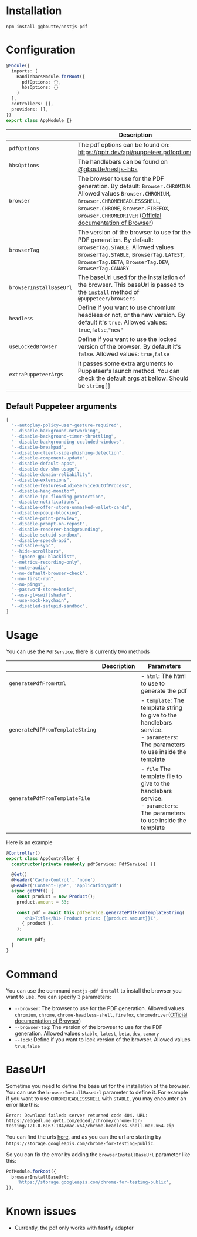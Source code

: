# Installation

```shell
npm install @gboutte/nestjs-pdf
```

# Configuration

```ts
@Module({
  imports: [
    HandlebarsModule.forRoot({
      pdfOptions: {},
      hbsOptions: {}
    )
  ],
  controllers: [],
  providers: [],
})
export class AppModule {}
```
|                    | Description                                                                                                                                                                                                                                                                                    |
|--------------------|------------------------------------------------------------------------------------------------------------------------------------------------------------------------------------------------------------------------------------------------------------------------------------------------|
| `pdfOptions`       | The pdf options can be found on: https://pptr.dev/api/puppeteer.pdfoptions                                                                                                                                                                                                                     |
| `hbsOptions`       | The handlebars can be found on [@gboutte/nestjs-hbs](https://github.com/gboutte/nestjs-hbs)                                                                                                                                                                                                    |                                         |
| `browser` | The browser to use for the PDF generation. By default: `Browser.CHROMIUM`. Allowed values `Browser.CHROMIUM`, `Browser.CHROMEHEADLESSSHELL`, `Browser.CHROME`, `Browser.FIREFOX`, `Browser.CHROMEDRIVER` ([Official documentation of Browser](https://pptr.dev/browsers-api/browsers.browser)) |
| `browserTag` | The version of the browser to use for the PDF generation. By default: `BrowserTag.STABLE`. Allowed values `BrowserTag.STABLE`, `BrowserTag.LATEST`, `BrowserTag.BETA`, `BrowserTag.DEV`, `BrowserTag.CANARY`                                                                                   |
| `browserInstallBaseUrl` | The baseUrl used for the installation of the browser. This baseUrl is passed to the [`install`](https://pptr.dev/browsers-api/browsers.install) method of `@puppeteer/browsers`                                                                                                                |
| `headless`         | Define if you want to use chromium headless or not, or the new version. By default it's `true`. Allowed values: `true`,`false`,`"new"`                                                                                                                                                         |
| `useLockedBrowser`         | Define if you want to use the locked version of the browser. By default it's `false`. Allowed values: `true`,`false`                                                                                                                                                                           |
| `extraPuppeteerArgs`         | It passes some extra arguments to Puppeteer's launch method. You can check the default args at bellow. Should be `string[]`                                                                                                                                                                          |


## Default Puppeteer arguments

```ts
[
  "--autoplay-policy=user-gesture-required",
  "--disable-background-networking",
  "--disable-background-timer-throttling",
  "--disable-backgrounding-occluded-windows",
  "--disable-breakpad",
  "--disable-client-side-phishing-detection",
  "--disable-component-update",
  "--disable-default-apps",
  "--disable-dev-shm-usage",
  "--disable-domain-reliability",
  "--disable-extensions",
  "--disable-features=AudioServiceOutOfProcess",
  "--disable-hang-monitor",
  "--disable-ipc-flooding-protection",
  "--disable-notifications",
  "--disable-offer-store-unmasked-wallet-cards",
  "--disable-popup-blocking",
  "--disable-print-preview",
  "--disable-prompt-on-repost",
  "--disable-renderer-backgrounding",
  "--disable-setuid-sandbox",
  "--disable-speech-api",
  "--disable-sync",
  "--hide-scrollbars",
  "--ignore-gpu-blacklist",
  "--metrics-recording-only",
  "--mute-audio",
  "--no-default-browser-check",
  "--no-first-run",
  "--no-pings",
  "--password-store=basic",
  "--use-gl=swiftshader",
  "--use-mock-keychain",
  "--disabled-setupid-sandbox",
]
```

# Usage



You can use the `PdfService`, there is currently two methods

|            | Description                                                                                                                      | Parameters                                                                                                          |
|------------|----------------------------------------------------------------------------------------------------------------------------------|---------------------------------------------------------------------------------------------------------------------|
| `generatePdfFromHtml` | | - `html`: The html to use to generate the pdf|
| `generatePdfFromTemplateString` | | - `template`: The template string to give to the handlebars service.<br>- `parameters`: The parameters to use inside the template|
| `generatePdfFromTemplateFile` | |- `file`:The template file to give to the handlebars service. <br>- `parameters`: The parameters to use inside the template|

Here is an example 
```ts
@Controller()
export class AppController {
  constructor(private readonly pdfService: PdfService) {}

  @Get()
  @Header('Cache-Control', 'none')
  @Header('Content-Type', 'application/pdf')
  async getPdf() {
    const product = new Product();
    product.amount = 53;

    const pdf = await this.pdfService.generatePdfFromTemplateString(
      '<h1>Title</h1> Product price: {{product.amount}}€',
      { product },
    );

    return pdf;
  }
}
```

# Command

You can use the command `nestjs-pdf install` to install the browser you want to use.
You can specify 3 parameters:
- `--browser`: The browser to use for the PDF generation. Allowed values `chromium`, `chrome`, `chrome-headless-shell`, `firefox`, `chromedriver`([Official documentation of Browser](https://pptr.dev/browsers-api/browsers.browser))
- `--browser-tag`: The version of the browser to use for the PDF generation. Allowed values `stable`, `latest`, `beta`, `dev`, `canary`
- `--lock`: Define if you want to lock version of the browser. Allowed values `true`,`false`

# BaseUrl

Sometime you need to define the base url for the installation of the browser. You can use the `browserInstallBaseUrl` parameter to define it.
For example if you want to use `CHROMEHEADLESSSHELL` with `STABLE`, you may encounter an error like this:
```
Error: Download failed: server returned code 404. URL: https://edgedl.me.gvt1.com/edgedl/chrome/chrome-for-testing/121.0.6167.184/mac-x64/chrome-headless-shell-mac-x64.zip
```
You can find the urls [here](https://googlechromelabs.github.io/chrome-for-testing/), and as you can the url are starting by `https://storage.googleapis.com/chrome-for-testing-public`.

So you can fix the error by adding the `browserInstallBaseUrl` parameter like this:
```ts
PdfModule.forRoot({
  browserInstallBaseUrl:
    'https://storage.googleapis.com/chrome-for-testing-public',
}),
```

# Known issues

- Currently, the pdf only works with fastify adapter